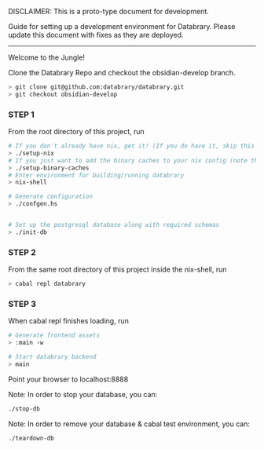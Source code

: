 DISCLAIMER: This is a proto-type document for development.

Guide for setting up a development environment for Databrary.
Please update this document with fixes as they are deployed.

---------------------------------------------------------------------------
Welcome to the Jungle!

Clone the Databrary Repo and checkout the obsidian-develop branch. 
```bash
> git clone git@github.com:databrary/databrary.git
> git checkout obsidian-develop
```

### STEP 1
From the root directory of this project, run
```bash
# If you don't already have nix, get it! (If you do have it, skip this step)
> ./setup-nix
# If you just want to add the binary caches to your nix config (note that this is run by setup-nix, so you don't need to run both):
> ./setup-binary-caches
# Enter environment for building/running databrary
> nix-shell

# Generate configuration
> ./confgen.hs


# Set up the postgresql database along with required schemas
> ./init-db
```

### STEP 2
From the same root directory of this project inside the nix-shell, run
```bash
> cabal repl databrary
```

### STEP 3
When cabal repl finishes loading, run
```bash
# Generate frontend assets
> :main -w

# Start databrary backend
> main
```

Point your browser to localhost:8888

Note: In order to stop your database, you can:
```bash
./stop-db
```

Note: In order to remove your database & cabal test environment, you can:
```bash
./teardown-db
```
